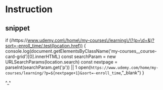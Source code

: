 # Instruction

## snippet

if (/https:\/\/www.udemy.com\/home\/my-courses\/learning\/\?(p=\d+&)?sort=-enroll_time/.test(location.href)) {
    console.log(document.getElementsByClassName('my-courses__course-card-grid')[0].innerHTML)
    const searchParam = new URLSearchParams(location.search)
    const nextpage = parseInt(searchParam.get('p')) || 1
    open(`https://www.udemy.com/home/my-courses/learning/?p=${nextpage+1}&sort=-enroll_time`,"_blank")
}

^_^